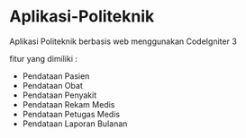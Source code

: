 # Aplikasi-Politeknik
Aplikasi Politeknik berbasis web menggunakan CodeIgniter 3

fitur yang dimiliki :
- Pendataan Pasien
- Pendataan Obat
- Pendataan Penyakit
- Pendataan Rekam Medis
- Pendataan Petugas Medis
- Pendataan Laporan Bulanan
